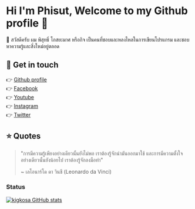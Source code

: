 # Hi I'm Phisut, Welcome to my Github profile 👋

🙋 สวัสดีครับ ผม พิสุทธิ์ โกสยะมาศ หรือกิจ เป็นคนที่ชอบและหลงไหลในการเขียนโปรแกรม และชอบหาความรู้และสิ่งใหม่อยู่ตลอด



## 💖 Get in touch
👉 [Github profile](https://kigkosa.github.io)<br>
👉 [Facebook](https://www.facebook.com/Kig.ITS)<br>
👉 [Youtube](https://www.youtube.com/channel/UC-18x5gL2wa6YpQVCTq9vsg)<br>
👉 [Instagram](https://www.instagram.com/kosayamas/)<br>
👉 [Twitter](https://twitter.com/PKosayamat)<br>

## ⭐ Quotes
> "การมีความรู้เพียงอย่างเดียวนั้นยังไม่พอ เราต้องรู้จักนำมันออกมาใช้ และการมีความตั้งใจอย่างเดียวนั้นยังน้อยไป เราต้องรู้จักลงมือทำ"
>
> ~ เลโอนาร์โด ดา วินชี (Leonardo da Vinci)

### Status
[![kigkosa GitHub stats](https://github-readme-stats.vercel.app/api?username=kigkosa&count_private=false&show_icons=true&theme=radical)](https://github.com/anuraghazra/github-readme-stats)

